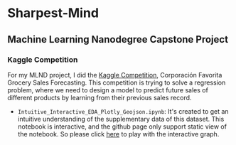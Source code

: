 # Sharpest-Mind

## Machine Learning Nanodegree Capstone Project

### Kaggle Competition

For my MLND project, I did the [Kaggle Competition](https://www.kaggle.com/c/favorita-grocery-sales-forecasting), Corporación Favorita Grocery Sales Forecasting. This competition is trying to solve a regression problem, where we need to design a model to predict future sales of different products by learning from their previous sales record. 

- `Intuitive_Interactive_EDA_Plotly_Geojson.ipynb`: 
    It's  created to get an intuitive understanding of the supplementary data of this dataset. This notebook is interactive, and the github page only support static view of the notebook. So please click [here](https://cdn.rawgit.com/Bato803/Sharpest-Mind/2d54a759/index.html) to play with the interactive graph. 
    
